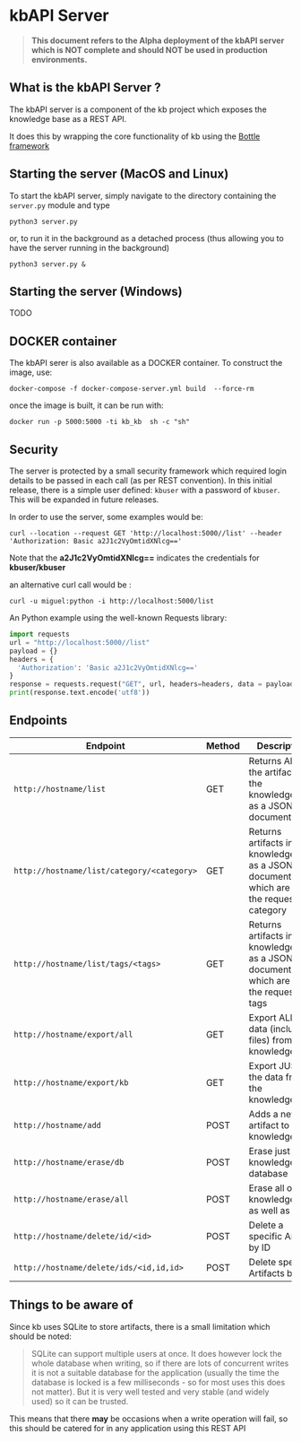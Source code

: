 # kbAPI Server


> **This   document refers to the Alpha  deployment
of the kbAPI  server which  is NOT complete and
should  NOT be used in production environments.**

## What is the kbAPI Server ?

The kbAPI server is a component of the kb project which exposes the knowledge base as a REST API.

It does this by wrapping the core functionality of kb using the [Bottle framework](http://bottlepy.org)

## Starting the server (MacOS and Linux)

To start the kbAPI server, simply navigate to the directory containing the `server.py` module and type

`python3 server.py`

or, to run it in the background as a detached process (thus allowing you to have the server running in the background)

`python3 server.py &`

## Starting the server (Windows)

TODO

## DOCKER container

The kbAPI serer is also available as a DOCKER container. To construct the image, use:

`docker-compose -f docker-compose-server.yml build  --force-rm`

once the image is built, it can be run with:

`docker run -p 5000:5000 -ti kb_kb  sh -c "sh"`

## Security

The server is protected by a small security framework which required login details to be passed in each call (as per REST convention).
In this initial release, there is a simple user defined: `kbuser`  with a password of `kbuser`. This will be expanded in future releases.

In order to use the server, some examples would be:

```curl 
curl --location --request GET 'http://localhost:5000//list' --header 'Authorization: Basic a2J1c2VyOmtidXNlcg=='
``` 

Note that the **a2J1c2VyOmtidXNlcg==** indicates the credentials for **kbuser/kbuser**

an alternative curl call would be :
```curl
curl -u miguel:python -i http://localhost:5000/list
```
An Python example using  the well-known Requests library:

```python
import requests
url = "http://localhost:5000//list"
payload = {}
headers = {
  'Authorization': 'Basic a2J1c2VyOmtidXNlcg=='
}
response = requests.request("GET", url, headers=headers, data = payload)
print(response.text.encode('utf8'))

```


## Endpoints

| Endpoint | Method | Description|
|----------|-|------------|
| `http://hostname/list` | GET | Returns ALL of the artifacts in the knowledgebase as a JSON document|
| `http://hostname/list/category/<category>`| GET | Returns artifacts in the knowledgebase as a JSON document which are of the requested category|
| `http://hostname/list/tags/<tags>`| GET | Returns artifacts in the knowledgebase as a JSON document which are of the requested tags|
| `http://hostname/export/all`| GET | Export ALL the data (including files) from the knowledgebase|
| `http://hostname/export/kb`| GET | Export JUST the data from the knowledgebase|
| `http://hostname/add`| POST | Adds a new artifact to the knowledgebase|
| `http://hostname/erase/db`| POST | Erase just the knowledgebase database|
| `http://hostname/erase/all`| POST | Erase all of the knowledgebase as well as files|
| `http://hostname/delete/id/<id>`| POST | Delete a specific Artifact by ID|
| `http://hostname/delete/ids/<id,id,id>`| POST | Delete specific Artifacts by ID|

## Things to be aware of

Since kb uses SQLite to store artifacts, there is a small limitation which should
be noted:

> SQLite can support multiple users at once. It does however lock the whole database
when writing, so if there are lots of concurrent writes it is not a suitable
database for the application (usually the time the database is locked is a few
milliseconds - so for most uses this does not matter). But it is very well tested
and very stable (and widely used) so it can be trusted.

This means that there **may** be occasions when a write operation will fail,
so this should be catered for in any application using this REST API
